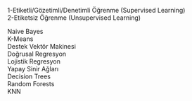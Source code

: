 
1-Etiketli/Gözetimli/Denetimli Öğrenme (Supervised Learning) <br>
2-Etiketsiz Öğrenme (Unsupervised Learning)<br>




Naive Bayes<br>
K-Means<br>
Destek Vektör Makinesi<br>
Doğrusal Regresyon<br>
Lojistik Regresyon <br>
Yapay Sinir Ağları<br>
Decision Trees<br>
Random Forests<br>
KNN<br>
